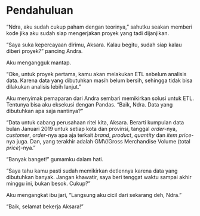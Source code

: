 # Pendahuluan

“Ndra, aku sudah cukup paham dengan teorinya,” sahutku seakan memberi kode jika aku sudah siap mengerjakan proyek yang tadi dijanjikan.

“Saya suka kepercayaan dirimu, Aksara. Kalau begitu, sudah siap kalau diberi proyek?” pancing Andra.

Aku mengangguk mantap.

“Oke, untuk proyek pertama, kamu akan melakukan ETL sebelum analisis data. Karena data yang dibutuhkan masih belum bersih, sehingga tidak bisa dilakukan analisis lebih lanjut.”

Aku menyimak pemaparan dari Andra sembari memikirkan solusi untuk ETL. Tentunya bisa aku eksekusi dengan Pandas. “Baik, Ndra. Data yang dibutuhkan apa saja nantinya?”

“Data untuk cabang perusahaan ritel kita, Aksara. Berarti kumpulan data bulan Januari 2019 untuk setiap kota dan provinsi, tanggal _order_-nya, _customer_, _order_-nya apa aja terkait _brand_, _product_, _quantity_ dan _item price_-nya juga. Dan, yang terakhir adalah GMV/Gross Merchandise Volume (total _price_)-nya.”

“Banyak banget!” gumamku dalam hati.

“Saya tahu kamu pasti sudah memikirkan detlennya karena data yang dibutuhkan banyak. Jangan khawatir, saya beri tenggat waktu sampai akhir minggu ini, bukan besok. Cukup?”

Aku mengangkat ibu jari, “Langsung aku cicil dari sekarang deh, Ndra.”

“Baik, selamat bekerja Aksara!”
